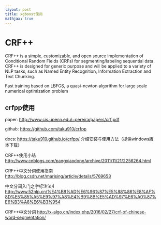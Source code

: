 ```yaml
---
layout: post
title: xgboost使用
mathjax: true
---
```


# CRF++

CRF++ is a simple, customizable, and open source implementation of Conditional Random Fields (CRFs) for segmenting/labeling sequential data. CRF++ is designed for generic purpose and will be applied to a variety of NLP tasks, such as Named Entity Recognition, Information Extraction and Text Chunking.

Fast training based on LBFGS, a quasi-newton algorithm for large scale numerical optimization problem

## crfpp使用

paper: http://www.cis.upenn.edu/~pereira/papers/crf.pdf

github: https://github.com/taku910/crfpp

docs:   https://taku910.github.io/crfpp/ 介绍安装与使用方法（提供windows版本下载）

CRF++使用小结
http://www.cnblogs.com/pangxiaodong/archive/2011/11/21/2256264.html

CRF++中文分词使用指南
http://blog.csdn.net/marising/article/details/5769653

中文分词入门之字标注法4
http://www.52nlp.cn/%E4%B8%AD%E6%96%87%E5%88%86%E8%AF%8D%E5%85%A5%E9%97%A8%E4%B9%8B%E5%AD%97%E6%A0%87%E6%B3%A8%E6%B3%954

CRF++中文分词
http://x-algo.cn/index.php/2016/02/27/crf-of-chinese-word-segmentation/


